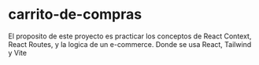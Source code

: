 # carrito-de-compras
El proposito de este proyecto es practicar los conceptos de React Context, React Routes, y la logica de un e-commerce. Donde se usa React, Tailwind y Vite
